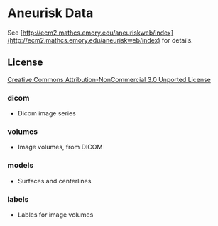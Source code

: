 # Aneurisk Data
See [http://ecm2.mathcs.emory.edu/aneuriskweb/index](http://ecm2.mathcs.emory.edu/aneuriskweb/index) for details. 


## License
[Creative Commons Attribution-NonCommercial 3.0 Unported License](http://creativecommons.org/licenses/by-nc/3.0/)


### dicom
  * Dicom image series
  
  
### volumes
  * Image volumes, from DICOM
   
   
### models
  * Surfaces and centerlines
  
  
### labels
  * Lables for image volumes
